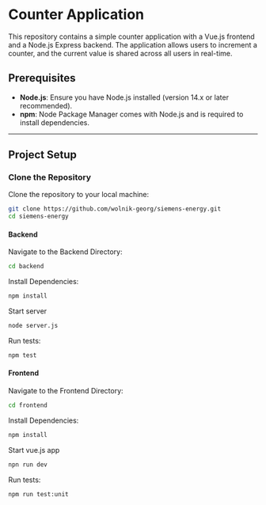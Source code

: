 # Counter Application

This repository contains a simple counter application with a Vue.js frontend and a Node.js Express backend. The application allows users to increment a counter, and the current value is shared across all users in real-time.

## Prerequisites

- **Node.js**: Ensure you have Node.js installed (version 14.x or later recommended).
- **npm**: Node Package Manager comes with Node.js and is required to install dependencies.

---

## Project Setup

### Clone the Repository

Clone the repository to your local machine:

```sh
git clone https://github.com/wolnik-georg/siemens-energy.git
cd siemens-energy
```

#### Backend

Navigate to the Backend Directory:

```sh
cd backend
```

Install Dependencies:

```sh
npm install
```

Start server

```sh
node server.js
```

Run tests:

```sh
npm test
```

#### Frontend

Navigate to the Frontend Directory:

```sh
cd frontend
```

Install Dependencies:

```sh
npm install
```

Start vue.js app

```sh
npn run dev
```

Run tests:

```sh
npm run test:unit
```